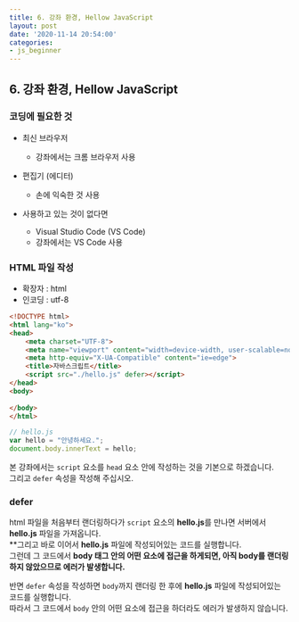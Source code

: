 ```yaml
---
title: 6. 강좌 환경, Hellow JavaScript
layout: post
date: '2020-11-14 20:54:00'
categories:
- js_beginner
---
```


## 6. 강좌 환경, Hellow JavaScript

### 코딩에 필요한 것

* 최신 브라우저

    * 강좌에서는 크롬 브라우저 사용
    
* 편집기 (에디터)

    * 손에 익숙한 것 사용
    
* 사용하고 있는 것이 없다면

    * Visual Studio Code (VS Code)
    * 강좌에서는 VS Code 사용
    
### HTML 파일 작성

* 확장자 : html
* 인코딩 : utf-8

```html
<!DOCTYPE html>
<html lang="ko">
<head>
    <meta charset="UTF-8">
    <meta name="viewport" content="width=device-width, user-scalable=no, initial-scale=1.0, maximum-scale=1.0, minimum-scale=1.0">
    <meta http-equiv="X-UA-Compatible" content="ie=edge">
    <title>자바스크립트</title>
    <script src="./hello.js" defer></script>
</head>
<body>
  
</body>
</html>
```

```javascript
// hello.js
var hello = "안녕하세요.";
document.body.innerText = hello;
```

본 강좌에서는 `script` 요소를 `head` 요소 안에 작성하는 것을 기본으로 하겠습니다.  
그리고 `defer` 속성을 작성해 주십시오.

### defer

html 파일을 처음부터 랜더링하다가 `script` 요소의 **hello.js**를 만나면 서버에서 **hello.js** 파일을 가져옵니다.  
**그리고 바로 이어서 **hello.js** 파일에 작성되어있는 코드를 실행합니다.  
그런데 그 코드에서 **body 태그 안의 어떤 요소에 접근을 하게되면, 아직 body를 랜더링하지 않았으므로 <span style="color">에러</span>가 발생합니다.**  

반면 `defer` 속성을 작성하면 `body`까지 랜더링 한 후에 **hello.js** 파일에 작성되어있는 코드를 실행합니다.  
따라서 그 코드에서 `body` 안의 어떤 요소에 접근을 하더라도 에러가 발생하지 않습니다.  

